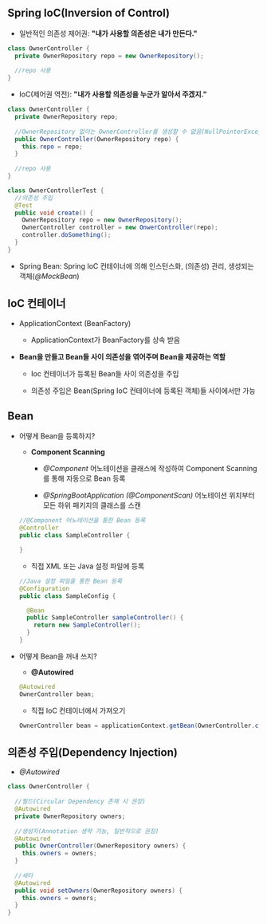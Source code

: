 ## Spring IoC(Inversion of Control)

- 일반적인 의존성 제어권: **"내가 사용할 의존성은 내가 만든다."**

```java
class OwnerController {
  private OwnerRepository repo = new OwnerRepository();
  
  //repo 사용
}
```

- IoC(제어권 역전): **"내가 사용할 의존성을 누군가 알아서 주겠지."**

```java
class OwnerController {
  private OwnerRepository repo;
  
  //OwnerRepository 없이는 OwnerController를 생성할 수 없음(NullPointerException 방지)
  public OwnerController(OwnerRepository repo) {
    this.repo = repo;
  }
  
  //repo 사용
}
```

```java
class OwnerControllerTest {
  //의존성 주입
  @Test
  public void create() {
    OwnerRepository repo = new OwnerRepository();
    OwnerController controller = new OnwerController(repo);
    controller.doSomething();
  }
}
```

- Spring Bean: Spring IoC 컨테이너에 의해 인스턴스화, (의존성) 관리, 생성되는 객체(*@MockBean*)

## IoC 컨테이너

- ApplicationContext (BeanFactory)

  * ApplicationContext가 BeanFactory를 상속 받음

- **Bean을 만들고 Bean들 사이 의존성을 엮어주며 Bean을 제공하는 역할**

  * Ioc 컨테이너가 등록된 Bean들 사이 의존성을 주입

  * 의존성 주입은 Bean(Spring IoC 컨테이너에 등록된 객체)들 사이에서만 가능
  

  
## Bean

- 어떻게 Bean을 등록하지?

  * **Component Scanning**
  
    * *@Component* 어노테이션을 클래스에 작성하여 Component Scanning를 통해 자동으로 Bean 등록
    
    * *@SpringBootApplication (@ComponentScan)* 어노테이션 위치부터 모든 하위 패키지의 클래스를 스캔
    
  ```java
  //@Component 어노테이션을 통한 Bean 등록
  @Controller
  public class SampleController {
  
  }
  ```
  
  * 직접 XML 또는 Java 설정 파일에 등록
  
  ```java
  //Java 설정 파일을 통한 Bean 등록
  @Configuration
  public class SampleConfig {
  
    @Bean
    public SampleController sampleController() {
      return new SampleController();
    }
  }
  ```
  
- 어떻게 Bean을 꺼내 쓰지?

  * **@Autowired**
  
  ```java
  @Autowired
  OwnerController bean;
  ```
  
  * 직접 IoC 컨테이너에서 가져오기
  
  ```java
  OwnerController bean = applicationContext.getBean(OwnerController.class);
  ```
  
## 의존성 주입(Dependency Injection) 

- *@Autowired*

```java
class OwnerController {
  
  //필드(Circular Dependency 존재 시 권장)
  @Autowired
  private OwnerRepository owners;
  
  //생성자(Annotation 생략 가능, 일반적으로 권장)
  @Autowired
  public OwnerController(OwnerRepository owners) {
    this.owners = owners;
  }
  
  //세터
  @Autowired
  public void setOwners(OwnerRepository owners) {
    this.owners = owners;
  } 
}
```
